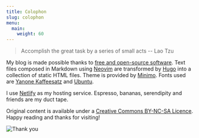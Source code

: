 ```yaml
---
title: Colophon
slug: colophon
menu:
  main:
    weight: 60
---
```


> Accomplish the great task by a series of small acts -- Lao Tzu

My blog is made possible thanks to [free and open-source software](https://en.wikipedia.org/wiki/Free_and_open-source_software). Text files composed in Markdown using [Neovim](http://www.circuidipity.com/neovim.html) are transformed by [Hugo](https://gohugo.io/) into a collection of static HTML files. Theme is provided by [Minimo](https://themes.gohugo.io/minimo/). Fonts used are [Yanone Kaffeesatz](https://fonts.google.com/specimen/Yanone+Kaffeesatz) and [Ubuntu](https://fonts.google.com/specimen/Ubuntu).

I use [Netlify](https://www.netlify.com/) as my hosting service. Espresso, bananas, serendipity and friends are my duct tape.

Original content is available under a [Creative Commons BY-NC-SA Licence](https://creativecommons.org/licenses/by-nc-sa/4.0/). Happy reading and thanks for visiting!

![Thank you](/img/tuxspeak.png)
